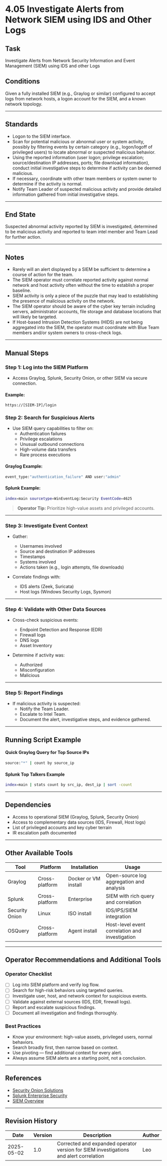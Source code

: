 # 4.05 Investigate Alerts from Network SIEM using IDS and Other Logs

## Task

Investigate Alerts from Network Security Information and Event Management (SIEM) using IDS and other Logs

## Conditions

Given a fully installed SIEM (e.g., Graylog or similar) configured to accept logs from network hosts, a logon account for the SIEM, and a known network topology.

---

## Standards

* Logon to the SIEM interface.
* Scan for potential malicious or abnormal user or system activity, possibly by filtering events by certain category (e.g., logon/logoff of privileged users) to locate abnormal or suspected malicious behavior.
* Using the reported information (user logon; privilege escalation; source/destination IP addresses, ports; file download information), conduct initial investigative steps to determine if activity can be deemed malicious.
* If necessary, coordinate with other team members or system owner to determine if the activity is normal.
* Notify Team Leader of suspected malicious activity and provide detailed information gathered from initial investigative steps.

---

## End State

Suspected abnormal activity reported by SIEM is investigated, determined to be malicious activity and reported to team intel member and Team Lead for further action.

---

## Notes

- Rarely will an alert displayed by a SIEM be sufficient to determine a course of action for the team.
- The SIEM operator must correlate reported activity against normal network and host activity often without the time to establish a proper baseline.
- SIEM activity is only a piece of the puzzle that may lead to establishing the presence of malicious activity on the network.
- The SIEM operator should be aware of the cyber key terrain including servers, administrator accounts, file storage and database locations that will likely be targeted.
- If Host-based Intrusion Detection Systems (HIDS) are not being aggregated into the SIEM, the operator must coordinate with Blue Team members and/or system owners to cross-check logs.

---

## Manual Steps

### Step 1: Log into the SIEM Platform

- Access Graylog, Splunk, Security Onion, or other SIEM via secure connection.

#### Example:
```
https://[SIEM-IP]/login
```

### Step 2: Search for Suspicious Alerts

- Use SIEM query capabilities to filter on:
  - Authentication failures
  - Privilege escalations
  - Unusual outbound connections
  - High-volume data transfers
  - Rare process executions

#### Graylog Example:
```bash
event_type:"authentication_failure" AND user:"admin"
```

#### Splunk Example:
```bash
index=main sourcetype=WinEventLog:Security EventCode=4625
```

> **Operator Tip:** Prioritize high-value assets and privileged accounts.

---

### Step 3: Investigate Event Context

- Gather:
  - Usernames involved
  - Source and destination IP addresses
  - Timestamps
  - Systems involved
  - Actions taken (e.g., login attempts, file downloads)

- Correlate findings with:
  - IDS alerts (Zeek, Suricata)
  - Host logs (Windows Security Logs, Sysmon)

---

### Step 4: Validate with Other Data Sources

- Cross-check suspicious events:
  - Endpoint Detection and Response (EDR)
  - Firewall logs
  - DNS logs
  - Asset Inventory

- Determine if activity was:
  - Authorized
  - Misconfiguration
  - Malicious

---

### Step 5: Report Findings

- If malicious activity is suspected:
  - Notify the Team Leader.
  - Escalate to Intel Team.
  - Document the alert, investigative steps, and evidence gathered.

---

## Running Script Example

#### Quick Graylog Query for Top Source IPs

```bash
source:"*" | count by source_ip
```

#### Splunk Top Talkers Example

```bash
index=main | stats count by src_ip, dest_ip | sort -count
```

---

## Dependencies

* Access to operational SIEM (Graylog, Splunk, Security Onion)
* Access to complementary data sources (IDS, Firewall, Host logs)
* List of privileged accounts and key cyber terrain
* IR escalation path documented

---

## Other Available Tools

| Tool | Platform | Installation | Usage |
|------|----------|--------------|-------|
| Graylog | Cross-platform | Docker or VM install | Open-source log aggregation and analysis |
| Splunk | Cross-platform | Enterprise | SIEM with rich query and correlation |
| Security Onion | Linux | ISO install | IDS/IPS/SIEM integration |
| OSQuery | Cross-platform | Agent install | Host-level event correlation and investigation |

---

## Operator Recommendations and Additional Tools

### Operator Checklist

- [ ] Log into SIEM platform and verify log flow.
- [ ] Search for high-risk behaviors using targeted queries.
- [ ] Investigate user, host, and network context for suspicious events.
- [ ] Validate against external sources (IDS, EDR, firewall logs).
- [ ] Report and escalate suspicious findings.
- [ ] Document all investigation and findings thoroughly.

### Best Practices

- Know your environment: high-value assets, privileged users, normal behaviors.
- Search broadly first, then narrow based on context.
- Use pivoting — find additional context for every alert.
- Always assume SIEM alerts are a starting point, not a conclusion.

---

## References

- [Security Onion Solutions](https://securityonionsolutions.com/)
- [Splunk Enterprise Security](https://www.splunk.com/en_us/products/premium-solutions/splunk-enterprise-security.html)
- [SIEM Overview](http://www.tomsitpro.com/articles/siem-solutions-guide,2-864.html)

---

## Revision History

| Date | Version | Description | Author |
|------|---------|-------------|--------|
| 2025-05-02 | 1.0 | Corrected and expanded operator version for SIEM investigations and alert correlation | Leo |
